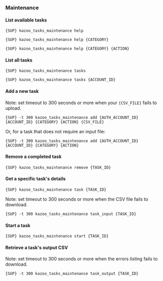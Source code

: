 ### Maintenance


#### List available tasks

```shell
{SUP} kazoo_tasks_maintenance help
```

```shell
{SUP} kazoo_tasks_maintenance help {CATEGORY}
```

```shell
{SUP} kazoo_tasks_maintenance help {CATEGORY} {ACTION}
```


#### List all tasks

```shell
{SUP} kazoo_tasks_maintenance tasks
```

```shell
{SUP} kazoo_tasks_maintenance tasks {ACCOUNT_ID}
```


#### Add a new task

Note: set timeout to 300 seconds or more when your `{CSV_FILE}` fails to upload.

```shell
{SUP} -t 300 kazoo_tasks_maintenance add {AUTH_ACCOUNT_ID} {ACCOUNT_ID} {CATEGORY} {ACTION} {CSV_FILE}
```

Or, for a task that does not require an input file:

```shell
{SUP} -t 300 kazoo_tasks_maintenance add {AUTH_ACCOUNT_ID} {ACCOUNT_ID} {CATEGORY} {ACTION}
```


#### Remove a completed task

```shell
{SUP} kazoo_tasks_maintenance remove {TASK_ID}
```


#### Get a specific task's details

```shell
{SUP} kazoo_tasks_maintenance task {TASK_ID}
```

Note: set timeout to 300 seconds or more when the CSV file fails to download.

```shell
{SUP} -t 300 kazoo_tasks_maintenance task_input {TASK_ID}
```


#### Start a task

```shell
{SUP} kazoo_tasks_maintenance start {TASK_ID}
```


#### Retrieve a task's output CSV

Note: set timeout to 300 seconds or more when the errors listing fails to download.

```shell
{SUP} -t 300 kazoo_tasks_maintenance task_output {TASK_ID}
```
